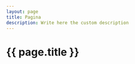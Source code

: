 ```yaml
---
layout: page
title: Pagina
description: Write here the custom description
---
```

<h1>{{ page.title }}</h1>